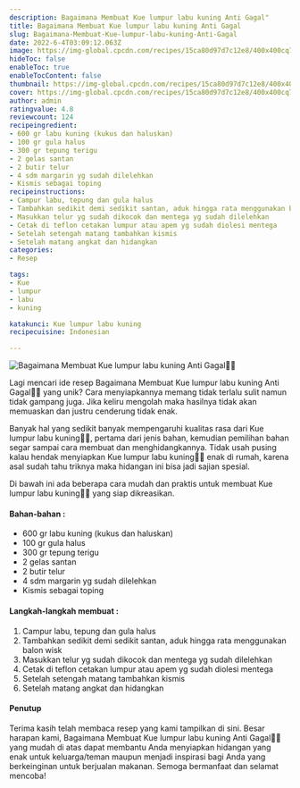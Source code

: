 ```yaml
---
description: Bagaimana Membuat Kue lumpur labu kuning Anti Gagal"
title: Bagaimana Membuat Kue lumpur labu kuning Anti Gagal
slug: Bagaimana-Membuat-Kue-lumpur-labu-kuning-Anti-Gagal
date: 2022-6-4T03:09:12.063Z
image: https://img-global.cpcdn.com/recipes/15ca80d97d7c12e8/400x400cq70/photo.jpg
hideToc: false
enableToc: true
enableTocContent: false
thumbnail: https://img-global.cpcdn.com/recipes/15ca80d97d7c12e8/400x400cq70/photo.jpg
cover: https://img-global.cpcdn.com/recipes/15ca80d97d7c12e8/400x400cq70/photo.jpg
author: admin
ratingvalue: 4.8
reviewcount: 124
recipeingredient:
- 600 gr labu kuning (kukus dan haluskan)
- 100 gr gula halus
- 300 gr tepung terigu
- 2 gelas santan
- 2 butir telur
- 4 sdm margarin yg sudah dilelehkan
- Kismis sebagai toping
recipeinstructions:
- Campur labu, tepung dan gula halus
- Tambahkan sedikit demi sedikit santan, aduk hingga rata menggunakan balon wisk
- Masukkan telur yg sudah dikocok dan mentega yg sudah dilelehkan
- Cetak di teflon cetakan lumpur atau apem yg sudah diolesi mentega
- Setelah setengah matang tambahkan kismis
- Setelah matang angkat dan hidangkan
categories:
- Resep

tags:
- Kue
- lumpur
- labu
- kuning

katakunci: Kue lumpur labu kuning
recipecuisine: Indonesian

---
```


![Bagaimana Membuat Kue lumpur labu kuning Anti Gagal👩‍🍳](https://img-global.cpcdn.com/recipes/15ca80d97d7c12e8/400x400cq70/photo.jpg)

Lagi mencari ide resep Bagaimana Membuat Kue lumpur labu kuning Anti Gagal👩‍🍳 yang unik? Cara menyiapkannya memang tidak terlalu sulit namun tidak gampang juga. Jika keliru mengolah maka hasilnya tidak akan memuaskan dan justru cenderung tidak enak.

Banyak hal yang sedikit banyak mempengaruhi kualitas rasa dari Kue lumpur labu kuning👩‍🍳, pertama dari jenis bahan, kemudian pemilihan bahan segar sampai cara membuat dan menghidangkannya. Tidak usah pusing kalau hendak menyiapkan Kue lumpur labu kuning👩‍🍳 enak di rumah, karena asal sudah tahu triknya maka hidangan ini bisa jadi sajian spesial.

Di bawah ini ada beberapa cara mudah dan praktis untuk membuat Kue lumpur labu kuning👩‍🍳 yang siap dikreasikan.

<!--inarticleads1-->

#### Bahan-bahan :

- 600 gr labu kuning (kukus dan haluskan)
- 100 gr gula halus
- 300 gr tepung terigu
- 2 gelas santan
- 2 butir telur
- 4 sdm margarin yg sudah dilelehkan
- Kismis sebagai toping

<!--inarticleads2-->

#### Langkah-langkah membuat :

1. Campur labu, tepung dan gula halus
1. Tambahkan sedikit demi sedikit santan, aduk hingga rata menggunakan balon wisk
1. Masukkan telur yg sudah dikocok dan mentega yg sudah dilelehkan
1. Cetak di teflon cetakan lumpur atau apem yg sudah diolesi mentega
1. Setelah setengah matang tambahkan kismis
1. Setelah matang angkat dan hidangkan

#### Penutup

Terima kasih telah membaca resep yang kami tampilkan di sini. Besar harapan kami, Bagaimana Membuat Kue lumpur labu kuning Anti Gagal👩‍🍳 yang mudah di atas dapat membantu Anda menyiapkan hidangan yang enak untuk keluarga/teman maupun menjadi inspirasi bagi Anda yang berkeinginan untuk berjualan makanan. Semoga bermanfaat dan selamat mencoba!